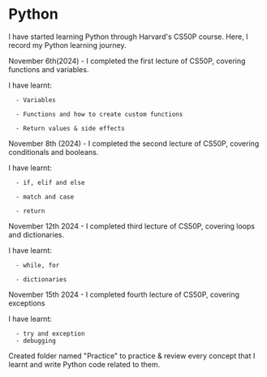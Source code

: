 # Python 

I have started learning Python through Harvard's CS50P course. Here, I record my Python learning journey. 

November 6th(2024) - I completed the first lecture of CS50P, covering functions and variables. 

I have learnt: 

      - Variables 
      
      - Functions and how to create custom functions

      - Return values & side effects

November 8th (2024) - I completed the second lecture of CS50P, covering conditionals and booleans.

I have learnt: 

      - if, elif and else
      
      - match and case 

      - return


November 12th 2024 - I completed third lecture of CS50P, covering loops and dictionaries.

I have learnt:

      - while, for

      - dictionaries

November 15th 2024 - I completed fourth lecture of CS50P, covering exceptions

I have learnt:

      - try and exception
      - debugging


Created folder named "Practice" to practice & review every concept that I learnt and write Python code related to them.